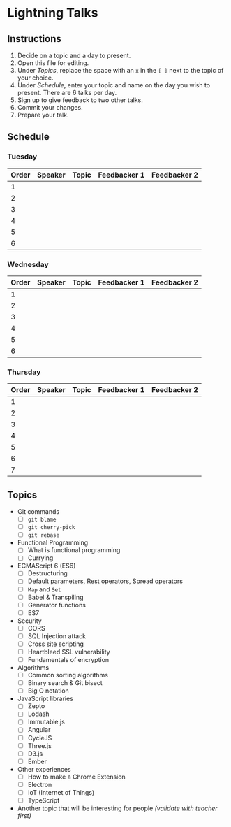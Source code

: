# Lightning Talks

## Instructions

1. Decide on a topic and a day to present.
1. Open this file for editing.
1. Under _Topics_, replace the space with an `x` in the `[ ]` next to the topic of your choice.
1. Under _Schedule_, enter your topic and name on the day you wish to present. There are 6 talks per day.
1. Sign up to give feedback to two other talks.
1. Commit your changes.
1. Prepare your talk.


## Schedule

### Tuesday

| Order | Speaker | Topic | Feedbacker 1 | Feedbacker 2 |
| ----- | :-----: | :---: | :----------: | :----------: |
|   1   |         |       |              |              |
|   2   |         |       |              |              |
|   3   |         |       |              |              |
|   4   |         |       |              |              |
|   5   |         |       |              |              |
|   6   |         |       |              |              |


### Wednesday

| Order | Speaker | Topic | Feedbacker 1 | Feedbacker 2 |
| ----- | :-----: | :---: | :----------: | :----------: |
|   1   |         |       |              |              |
|   2   |         |       |              |              |
|   3   |         |       |              |              |
|   4   |         |       |              |              |
|   5   |         |       |              |              |
|   6   |         |       |              |              |



### Thursday

| Order | Speaker | Topic | Feedbacker 1 | Feedbacker 2 |
| ----- | :-----: | :---: | :----------: | :----------: |
|   1   |         |       |              |              |
|   2   |         |       |              |              |
|   3   |         |       |              |              |
|   4   |         |       |              |              |
|   5   |         |       |              |              |
|   6   |         |       |              |              |
|   7   |         |       |              |              |

## Topics

* Git commands
  - [ ] `git blame`
  - [ ] `git cherry-pick`
  - [ ] `git rebase`

* Functional Programming
  - [ ] What is functional programming
  - [ ] Currying

* ECMAScript 6 (ES6)
  - [ ] Destructuring
  - [ ] Default parameters, Rest operators, Spread operators
  - [ ] `Map` and `Set`
  - [ ] Babel & Transpiling
  - [ ] Generator functions
  - [ ] ES7

* Security
  - [ ] CORS
  - [ ] SQL Injection attack
  - [ ] Cross site scripting
  - [ ] Heartbleed SSL vulnerability
  - [ ] Fundamentals of encryption

* Algorithms
  - [ ] Common sorting algorithms
  - [ ] Binary search & Git bisect
  - [ ] Big O notation

* JavaScript libraries
  - [ ] Zepto
  - [ ] Lodash
  - [ ] Immutable.js
  - [ ] Angular
  - [ ] CycleJS
  - [ ] Three.js
  - [ ] D3.js
  - [ ] Ember

* Other experiences
  - [ ] How to make a Chrome Extension
  - [ ] Electron
  - [ ] IoT (Internet of Things)
  - [ ] TypeScript

* Another topic that will be interesting for people _(validate with teacher first)_
